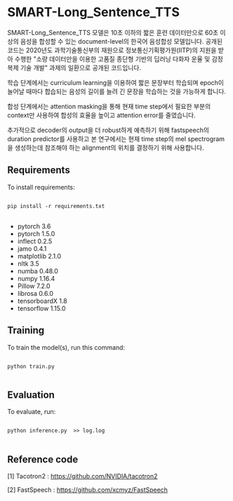 # SMART-Long_Sentence_TTS

SMART-Long_Sentence_TTS 모델은 10초 이하의 짧은 훈련 데이터만으로 60초 이상의 음성을 합성할 수 있는 document-level의 한국어 음성합성 모델입니다.
공개된 코드는 2020년도 과학기술통신부의 재원으로 정보통신기획평가원(IITP)의 지원을 받아 수행한 "소량 데이터만을 이용한 고품질 종단형 기반의 딥러닝 다화자 운율 및 감정 복제 기술 개발" 과제의 일환으로 공개된 코드입니다.

학습 단계에서는 curriculum learning을 이용하여 짧은 문장부터 학습되며 epoch이 늘어날 때마다 합습되는 음성의 길이를 늘려 긴 문장을 학습하는 것을 가능하게 합니다.

합성 단계에서는 attention masking을 통해 현재 time step에서 필요한 부분의 context만 사용하여 합성의 효율을 높이고 attention error를 줄였습니다.

추가적으로 decoder의 output을 더 robust하게 예측하기 위해 fastspeech의 duration predictor를 사용하고 본 연구에서는 현재 time step의 mel spectrogram을 생성하는데 참조해야 하는 alignment의 위치를 결정하기 위해 사용합니다.

## Requirements

To install requirements:

<pre>
<code>
pip install -r requirements.txt
</code>
</pre>
- pytorch 3.6
- pytorch 1.5.0
- inflect 0.2.5
- jamo 0.4.1
- matplotlib 2.1.0
- nltk 3.5
- numba 0.48.0
- numpy 1.16.4
- Pillow 7.2.0
- librosa 0.6.0
- tensorboardX 1.8
- tensorflow 1.15.0


## Training

To train the model(s), run this command:

<pre>
<code>
python train.py
</code>
</pre>

## Evaluation

To evaluate, run:

<pre>
<code>
python inference.py  >> log.log
</code>
</pre>


## Reference code

[1] Tacotron2 : https://github.com/NVIDIA/tacotron2

[2] FastSpeech : https://github.com/xcmyz/FastSpeech
